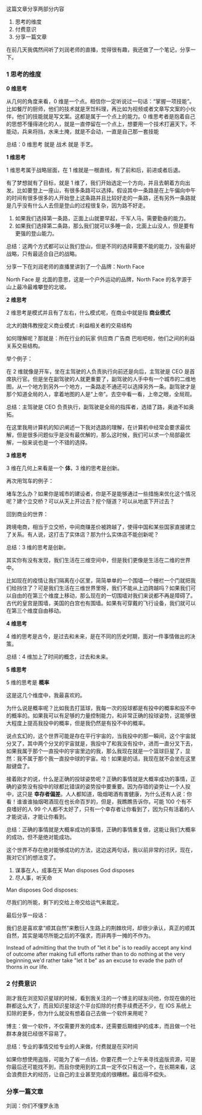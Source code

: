 这篇文章分享两部分内容

1. 思考的维度
2. 付费意识
3. 分享一篇文章

在前几天我偶然间听了刘润老师的直播，觉得很有趣，我还做了一个笔记，分享一下。

### 1 思考的维度

**0 维思考**

从几何的角度来看，0 维是一个点。相信你一定听说过一句话：“掌握一项技能”。比如餐厅的厨师，他们的技术就是烹饪料理，再比如为视频或者文章写文案的小伙伴，他们的技能就是写文案。这都是属于一个点上的能力。0 维思考者是抱着自己的思想不懂得进化的人，就是一直停留在一个点上，想要用一个技术打遍天下。不能动，兵来将挡，水来土掩，就是不会动，一直是自己那一套技能

总结：0 维思考 就是 战术 就是 手艺。 



**1 维思考**

1 维思考属于战略层面，在 1 维就是一根直线，有了前和后，前进或者后退。

有了梦想就有了目标，就是 1 维了，我们开始选定一个方向，并且去朝着方向出发。比如要登上一座山，有很多条路可以选择。假设其中一条路是在上午偏向中午的时间有很多很多的人开始登上这条路并且比较好走的一条路，还有另外一条路就是几乎没有什么人去但是登山的过程很复杂，因为路不好走。

1. 如果我们选择第一条路，正面上山就要早起，千军人马，需要勤奋的能力。
2. 如果我们选择第二条路，那么我们就可以多睡一会，北面上山没人，但是要有更强的登山能力。

总结：这两个方式都可以让我们登山，但是不同的选择需要不能的能力，没有最好战略，只有最适合自己的战略。

分享一下在刘润老师的直播里讲到了一个品牌：North Face

North Face 是 北面的意思，这是一个户外运动的品牌，North Face 的名字源于山上最冷最难攀登的北坡。



**2 维思考**  

2 维思考是模式并且有了左右，什么模式呢，在商业中就是指 **商业模式**

北大的魏伟教授定义商业模式 : 利益相关者的交易结构

如何理解呢？那就是：所在行业的玩家 供应商 广告商 巴啦吧啦，他们之间的利益关系交易结构。

举个例子：

在 2 维就像是开车，坐在主驾驶的人负责执行向前还是向后，主驾驶是 CEO 是首席执行官。但是坐在副驾驶的人就更重要了，副驾驶的人手中有一个城市的二维地图，从一个地方到另外一个地方，一条路走不通还可以选择另外一条。副驾驶才是那个知道全局的人，拿着地图的人是“上帝”。去空中看一看，上帝之眼，全局观。

总结：主驾驶是 CEO 负责执行，副驾驶是全局的指挥者，选错了路，奥迪不如奥拓。

在这里我用计算机的知识阐述一下我对选路的理解，在计算机中经常会要求最优解，但是很多问题似乎是没有最优解的，那么这时候，我们可以求一个局部最优解，一般来说也是一个不错的选择。



**3 维思考** 

3 维在几何上来看是一个 **体**，3 维的思考是创新。

再次用驾车的例子：

堵车怎么办？如果你是城市的建设者，你是不是能够通过一些措施来优化这个情况呢？建个立交桥？可以从天上开过去？挖个隧道？可以从地底下开过去？

回到商业的世界：

跨境电商，相当于立交桥，中间商赚差价被跨越了，使得中国和某些国家直接建立了关系。有人说，这打击了实体店？那为什么实体店不能创新呢？

总结：3 维的思考是创新。

其实你有没有发现，我们生活在三维空间中，但是我们更像是生活在二维的世界中。

比如现在的疫情让我们隔离在小区里，简简单单的一个围墙一个栅栏一个门就把我们给挡住了？可是我们生活在三维世界里呀，我们不能从上边跨越吗？如果我们可以自由的在第三个维度上移动，那么现在的一切围墙对我们来说都不再是障碍了。古代的皇宫是围墙，美国的白宫也有围墙。如果有可穿戴的飞行设备，我们就可以在第三个维度自由移动。



**4 维思考**

4 维的思考是古今，是过去和未来，是在不同的历史时期，面对一件事情做出的决策。

总结：4 维加上了时间的概念，过去和未来。



**5 维思考**

5 维的思考是 **概率**

这是这几个维度中，我最喜欢的。

为什么说是概率呢？比如我去打篮球，我每一次的投球都是有投中的概率和投不中的概率的。如果我可以有足够的力量控制能力，和非常正确的投球姿势，这能够很大程度上提高我投中的概率，但是我仍然是有投不中的概率。

说点玄幻的，这个世界可能是存在平行宇宙的，当我投中的那一瞬间，这个宇宙就分叉了，其中两个分叉的宇宙就是，我投中了和我没有投中，进而一直分叉下去，如果我属于那个一直投中的宇宙里边的我，那么我现在就是一个篮球巨星了，显然：我不属于那个我一直投中球的宇宙。哈！如果是的话，我现在就不会坐在这里敲键盘了。

接着刚才的说，什么是正确的投球姿势呢？正确的事情就是大概率成功的事情，正确的姿势没有投中的球都比错误的姿势投中要重要。因为存错的姿势让一个人投中，这只是 **幸存者偏差**。人人都知道，吸烟喝酒有害健康，为什么还有人说：你看！谁谁谁抽烟喝酒现在也长命百岁的，但是，我瞧瞧告诉你，可能 100 个有不良嗜好的人 99 个人都不太好了，只有一个幸存者让你看到了，因为只有活着的人才能说话，才能让你看到。

总结：正确的事情就是大概率成功的事情，正确的事情重复做，这能让我们大概率的成功，但不是绝对能成功。

这个世界不存在绝对能够成功的方法，这边这两句话，我以前非常的讨厌，现在，我对它们的想法变了。

1. 谋事在人，成事在天 Man disposes God disposes
2. 尽人事，听天命

Man disposes God disposes:

尽我们的所能，剩下的交给上帝交给运气来裁定。

最后分享一段话：

我们总是喜欢拿“顺其自然”来敷衍人生路上的荆棘坎坷，却很少承认，真正的顺其自然，其实是竭尽所能之后的不强求，而非两手一摊的不作为。

Instead of admitting that the truth of "let it be" is to readily accept any kind of outcome after making full efforts rather than to do nothing at the very beginning,we'd rather take "let it be" as an excuse to evade the path of thorns in our life.

### 2 付费意识

刚才我在浏览知识星球的时候，看到我关注的一个博主的球友问他，你现在做的社群都这么大了，而且知识星球这个平台扣除的付费手续费还不少，在 IOS 系统上扣除的更多，你为什么就没有想着自己去做一个软件来用呢？

博主：做一个软件，不仅需要开发的成本，还需要后期维护的成本，而且做一个社群本身就已经很不容易了。

总结：专业的事情交给专业的人来做，付费就是在买时间

如果你想使用盗版，可能为了省一点钱，你要花费一个上午来寻找盗版资源，可是你最后还可能找不到，而且你使用到的工具一定不仅只有这一个，在长期来看，这会浪费巨大的经历，让自己的主业甚至完成的很糟糕。最后得不偿失。

### 分享一篇文章

刘润：你们不懂罗永浩



